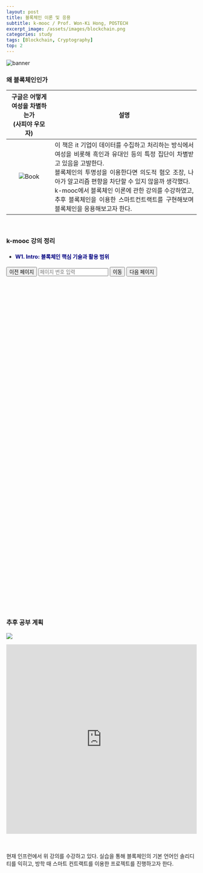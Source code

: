 ```yaml
---
layout: post
title: 블록체인 이론 및 응용
subtitle: k-mooc / Prof. Won-Ki Hong, POSTECH
excerpt_image: /assets/images/blockchain.png
categories: study
tags: [Blockchain, Cryptography] 
top: 2
---
```


![banner](https://github.com/oweenia03/owen/blob/main/_site/assets/images/blockchain.png)

### 왜 블록체인인가 ###

|구글은 어떻게 여성을 차별하는가<br>(사피야 우모자)  | 설명          |
|:-----------------------:|:---------------------:|
| ![Book](https://github.com/oweenia03/owen/blob/main/_site/assets/images/book_algorithms_of_oppression.jpg)   |  <div style="text-align: justify;">  이 책은 it 기업이 데이터를 수집하고 처리하는 방식에서 여성을 비롯해 흑인과 유대인 등의 특정 집단이 차별받고 있음을 고발한다.<br> 블록체인의 투명성을 이용한다면 의도적 혐오 조장, 나아가 알고리즘 편향을 차단할 수 있지 않을까 생각했다.<br>  k-mooc에서 블록체인 이론에 관한 강의를 수강하였고, 추후 블록체인을 이용한 스마트컨트랙트를 구현해보며 블록체인을 응용해보고자 한다.</div> |

<br>

### k-mooc 강의 정리
* <h4 style="color: navy;">W1. Intro: 블록체인 핵심 기술과 활용 범위</h4>



<div>
    <button id="prev-page2">이전 페이지</button>
    <input type="text" id="page-input2" placeholder="페이지 번호 입력" />
    <button id="go-to-page2">이동</button>
    <button id="next-page2">다음 페이지</button>
    <span id="page-info2"></span> <!-- 페이지 정보 표시 -->
</div>
<div id="pdf-viewer2" style="width: 100%; height: 600px; margin-bottom: 300px;"></div>

<script src="https://cdnjs.cloudflare.com/ajax/libs/pdf.js/2.10.377/pdf.min.js"></script>
<script src="https://cdnjs.cloudflare.com/ajax/libs/pdf.js/2.10.377/pdf.worker.min.js"></script>

<script>
    // PDF 파일 경로 설정
    const pdfUrls = [
        "https://raw.githubusercontent.com/oweenia03/owen/main/_site/assets/files/week1.pdf", // 첫 번째 PDF 파일 경로
        "https://raw.githubusercontent.com/oweenia03/owen/main/_site/assets/files/week2.pdf"  // 두 번째 PDF 파일 경로
    ];

    let pdfDocs = [null, null],
        pageNums = [1, 1],
        pageIsRendering = [false, false],
        pageNumIsPending = [null, null];

    // PDF.js 설정
    pdfjsLib.GlobalWorkerOptions.workerSrc = 'https://cdnjs.cloudflare.com/ajax/libs/pdf.js/2.10.377/pdf.worker.min.js';

    // PDF 문서 로드
    pdfUrls.forEach((url, index) => {
        pdfjsLib.getDocument(url).promise.then(pdfDoc_ => {
            pdfDocs[index] = pdfDoc_;
            renderPage(index, pageNums[index]);
        });
    });

    // 페이지 렌더링 함수
    const renderPage = (index, num) => {
        pageIsRendering[index] = true;

        pdfDocs[index].getPage(num).then(page => {
            const viewport = page.getViewport({ scale: 1 });
            const canvas = document.createElement('canvas');
            const ctx = canvas.getContext('2d');
            canvas.height = viewport.height;
            canvas.width = viewport.width;

            document.getElementById(`pdf-viewer${index + 1}`).innerHTML = ''; // 이전 페이지 삭제
            document.getElementById(`pdf-viewer${index + 1}`).appendChild(canvas);

            const renderCtx = {
                canvasContext: ctx,
                viewport: viewport
            };

            page.render(renderCtx).promise.then(() => {
                pageIsRendering[index] = false;

                if (pageNumIsPending[index] !== null) {
                    renderPage(index, pageNumIsPending[index]);
                    pageNumIsPending[index] = null;
                }

                // 페이지 정보 업데이트
                document.getElementById(`page-info${index + 1}`).textContent = `페이지 ${pageNums[index]} / ${pdfDocs[index].numPages}`;
            });
        });

        document.getElementById(`page-input${index + 1}`).value = num; // 페이지 번호 업데이트
    };

    // 페이지 이동 버튼 이벤트
    const setupPageNavigation = (index) => {
        document.getElementById(`go-to-page${index + 1}`).addEventListener('click', () => {
            const pageInput = document.getElementById(`page-input${index + 1}`).value;
            const num = parseInt(pageInput);

            if (num > 0 && num <= pdfDocs[index].numPages) {
                pageNums[index] = num;
                renderPage(index, pageNums[index]);
            }
        });

        document.getElementById(`prev-page${index + 1}`).addEventListener('click', () => {
            if (pageNums[index] <= 1) return; // 첫 페이지에서 이전 페이지 이동 방지
            pageNums[index]--;
            renderPage(index, pageNums[index]);
        });

        document.getElementById(`next-page${index + 1}`).addEventListener('click', () => {
            if (pageNums[index] >= pdfDocs[index].numPages) return; // 마지막 페이지에서 다음 페이지 이동 방지
            pageNums[index]++;
            renderPage(index, pageNums[index]);
        });
    };

    // 각 PDF에 대해 페이지 탐색 기능 설정
    pdfUrls.forEach((_, index) => setupPageNavigation(index));
</script>

### 추후 공부 계획
![](https://github.com/oweenia03/owen/blob/main/_site/assets/images/block_2.png)
<iframe src="https://www.inflearn.com/course/%EB%B8%94%EB%A1%9D%EC%B2%B4%EC%9D%B8-%ED%94%84%EB%A1%9C%EA%B7%B8%EB%9E%98%EB%B0%8D-%EC%BD%94%EC%9D%B8%EC%A0%9C%EC%9E%91/dashboard" style="width:100%; height:500px;" frameborder="0"></iframe>

<br><br>현재 인프런에서 위 강의를 수강하고 있다. 실습을 통해 블록체인의 기본 언어인 솔리디티를 익히고, 방학 때 스마트 컨트랙트를 이용한 프로젝트를 진행하고자 한다.
